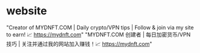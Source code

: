 # website
"Creator of MYDNFT.COM | Daily crypto/VPN tips | Follow &amp; join via my site to earn! 📈 https://mydnft.com" "MYDNFT.COM 创建者 | 每日加密货币/VPN 技巧 | 关注并通过我的网站加入赚钱！📈 https://mydnft.com"

